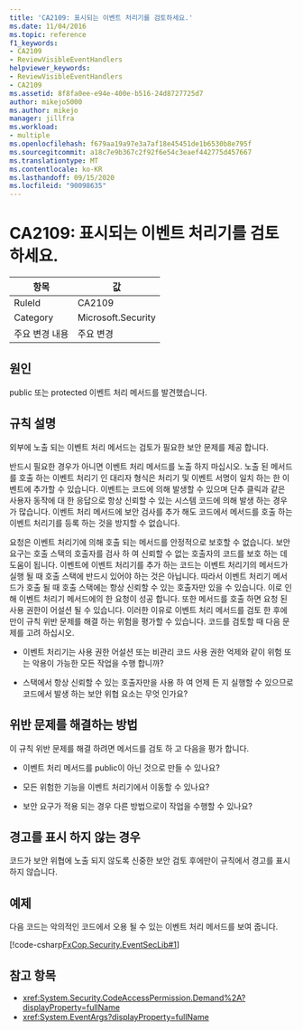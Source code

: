 ```yaml
---
title: 'CA2109: 표시되는 이벤트 처리기를 검토하세요.'
ms.date: 11/04/2016
ms.topic: reference
f1_keywords:
- CA2109
- ReviewVisibleEventHandlers
helpviewer_keywords:
- ReviewVisibleEventHandlers
- CA2109
ms.assetid: 8f8fa0ee-e94e-400e-b516-24d8727725d7
author: mikejo5000
ms.author: mikejo
manager: jillfra
ms.workload:
- multiple
ms.openlocfilehash: f679aa19a97e3a7af18e45451de1b6530b8e795f
ms.sourcegitcommit: a18c7e9b367c2f92f6e54c3eaef442775d457667
ms.translationtype: MT
ms.contentlocale: ko-KR
ms.lasthandoff: 09/15/2020
ms.locfileid: "90098635"
---
```

# <a name="ca2109-review-visible-event-handlers"></a>CA2109: 표시되는 이벤트 처리기를 검토하세요.

|항목|값|
|-|-|
|RuleId|CA2109|
|Category|Microsoft.Security|
|주요 변경 내용|주요 변경|

## <a name="cause"></a>원인
public 또는 protected 이벤트 처리 메서드를 발견했습니다.

## <a name="rule-description"></a>규칙 설명
외부에 노출 되는 이벤트 처리 메서드는 검토가 필요한 보안 문제를 제공 합니다.

반드시 필요한 경우가 아니면 이벤트 처리 메서드를 노출 하지 마십시오. 노출 된 메서드를 호출 하는 이벤트 처리기 인 대리자 형식은 처리기 및 이벤트 서명이 일치 하는 한 이벤트에 추가할 수 있습니다. 이벤트는 코드에 의해 발생할 수 있으며 단추 클릭과 같은 사용자 동작에 대 한 응답으로 항상 신뢰할 수 있는 시스템 코드에 의해 발생 하는 경우가 많습니다. 이벤트 처리 메서드에 보안 검사를 추가 해도 코드에서 메서드를 호출 하는 이벤트 처리기를 등록 하는 것을 방지할 수 없습니다.

요청은 이벤트 처리기에 의해 호출 되는 메서드를 안정적으로 보호할 수 없습니다. 보안 요구는 호출 스택의 호출자를 검사 하 여 신뢰할 수 없는 호출자의 코드를 보호 하는 데 도움이 됩니다. 이벤트에 이벤트 처리기를 추가 하는 코드는 이벤트 처리기의 메서드가 실행 될 때 호출 스택에 반드시 있어야 하는 것은 아닙니다. 따라서 이벤트 처리기 메서드가 호출 될 때 호출 스택에는 항상 신뢰할 수 있는 호출자만 있을 수 있습니다. 이로 인해 이벤트 처리기 메서드에의 한 요청이 성공 합니다. 또한 메서드를 호출 하면 요청 된 사용 권한이 어설션 될 수 있습니다. 이러한 이유로 이벤트 처리 메서드를 검토 한 후에만이 규칙 위반 문제를 해결 하는 위험을 평가할 수 있습니다. 코드를 검토할 때 다음 문제를 고려 하십시오.

- 이벤트 처리기는 사용 권한 어설션 또는 비관리 코드 사용 권한 억제와 같이 위험 또는 악용이 가능한 모든 작업을 수행 합니까?

- 스택에서 항상 신뢰할 수 있는 호출자만을 사용 하 여 언제 든 지 실행할 수 있으므로 코드에서 발생 하는 보안 위협 요소는 무엇 인가요?

## <a name="how-to-fix-violations"></a>위반 문제를 해결하는 방법
이 규칙 위반 문제를 해결 하려면 메서드를 검토 하 고 다음을 평가 합니다.

- 이벤트 처리 메서드를 public이 아닌 것으로 만들 수 있나요?

- 모든 위험한 기능을 이벤트 처리기에서 이동할 수 있나요?

- 보안 요구가 적용 되는 경우 다른 방법으로이 작업을 수행할 수 있나요?

## <a name="when-to-suppress-warnings"></a>경고를 표시 하지 않는 경우
코드가 보안 위협에 노출 되지 않도록 신중한 보안 검토 후에만이 규칙에서 경고를 표시 하지 않습니다.

## <a name="example"></a>예제
다음 코드는 악의적인 코드에서 오용 될 수 있는 이벤트 처리 메서드를 보여 줍니다.

[!code-csharp[FxCop.Security.EventSecLib#1](../code-quality/codesnippet/CSharp/ca2109-review-visible-event-handlers_1.cs)]

## <a name="see-also"></a>참고 항목

- <xref:System.Security.CodeAccessPermission.Demand%2A?displayProperty=fullName>
- <xref:System.EventArgs?displayProperty=fullName>
